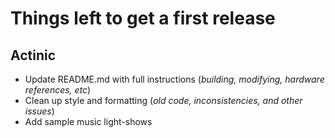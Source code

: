 Things left to get a first release
===============

## Actinic

* Update README.md with full instructions (*building, modifying, hardware references, etc*)
* Clean up style and formatting (*old code, inconsistencies, and other issues*)
* Add sample music light-shows

